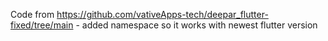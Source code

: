 Code from https://github.com/vativeApps-tech/deepar_flutter-fixed/tree/main - added namespace so it works with newest flutter version